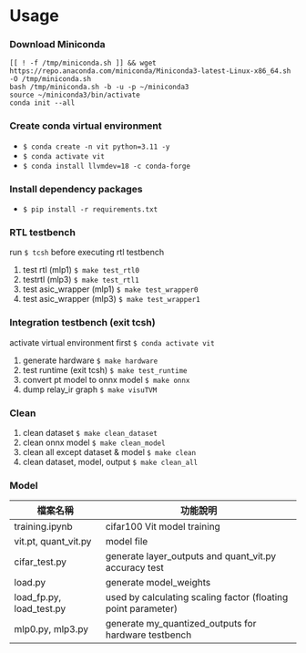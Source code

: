 # Usage

### Download Miniconda
```
[[ ! -f /tmp/miniconda.sh ]] && wget https://repo.anaconda.com/miniconda/Miniconda3-latest-Linux-x86_64.sh -O /tmp/miniconda.sh
bash /tmp/miniconda.sh -b -u -p ~/miniconda3
source ~/miniconda3/bin/activate
conda init --all
```

### Create conda virtual environment
- ```$ conda create -n vit python=3.11 -y```
- `$ conda activate vit`
- `$ conda install llvmdev=18 -c conda-forge`

### Install dependency packages 
- `$ pip install -r requirements.txt`

### RTL testbench

run `$ tcsh` before executing rtl testbench
1. test rtl (mlp1)
   `$ make test_rtl0`
2. testrtl (mlp3)
   `$ make test_rtl1`
3. test asic_wrapper (mlp1)
   `$ make test_wrapper0`
4. test asic_wrapper (mlp3)
   `$ make test_wrapper1`

### Integration testbench (exit tcsh)
activate virtual environment first `$ conda activate vit`
1. generate hardware
  `$ make hardware`
2. test runtime (exit tcsh)
   `$ make test_runtime`
3. convert pt model to onnx model
   `$ make onnx`
4. dump relay_ir graph
   `$ make visuTVM`

### Clean
1. clean dataset
   `$ make clean_dataset`
2. clean onnx model
   `$ make clean_model`
3. clean all except dataset & model
   `$ make clean`
4. clean dataset, model, output
   `$ make clean_all`

### Model

| 檔案名稱                  | 功能說明                                                      |
|--------------------------|---------------------------------------------------------------|
| training.ipynb           | cifar100 Vit model training                                   |
| vit.pt, quant_vit.py     | model file                                                    |
| cifar_test.py            | generate layer_outputs and quant_vit.py accuracy test         |
| load.py                  | generate model_weights                                        |
| load_fp.py, load_test.py | used by calculating scaling factor (floating point parameter) |
| mlp0.py, mlp3.py         | generate my_quantized_outputs for hardware testbench          |


